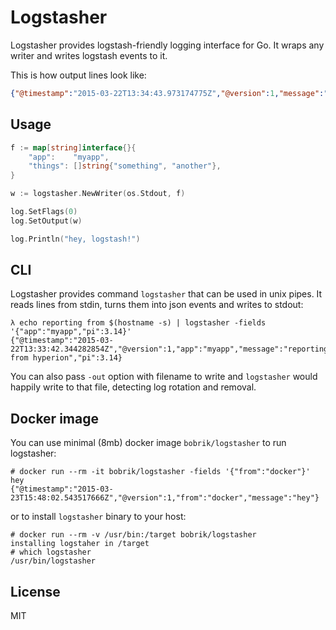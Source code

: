 # Logstasher

Logstasher provides logstash-friendly logging interface for Go.
It wraps any writer and writes logstash events to it.

This is how output lines look like:

```json
{"@timestamp":"2015-03-22T13:34:43.973174775Z","@version":1,"message":"hello","shards":[1,2,3],"tags":["wow","such"]}
```

## Usage

```go
f := map[string]interface{}{
    "app":    "myapp",
    "things": []string{"something", "another"},
}

w := logstasher.NewWriter(os.Stdout, f)

log.SetFlags(0)
log.SetOutput(w)

log.Println("hey, logstash!")
```

## CLI

Logstasher provides command `logstasher` that can be used in unix pipes.
It reads lines from stdin, turns them into json events and writes to stdout:

```
λ echo reporting from $(hostname -s) | logstasher -fields '{"app":"myapp","pi":3.14}'
{"@timestamp":"2015-03-22T13:33:42.344282854Z","@version":1,"app":"myapp","message":"reporting from hyperion","pi":3.14}
```


You can also pass `-out` option with filename to write and `logstasher` would
happily write to that file, detecting log rotation and removal.

## Docker image

You can use minimal (8mb) docker image `bobrik/logstasher` to run logstasher:

```
# docker run --rm -it bobrik/logstasher -fields '{"from":"docker"}'
hey
{"@timestamp":"2015-03-23T15:48:02.543517666Z","@version":1,"from":"docker","message":"hey"}
```

or to install `logstasher` binary to your host:

```
# docker run --rm -v /usr/bin:/target bobrik/logstasher
installing logstaher in /target
# which logstasher
/usr/bin/logstasher
```

## License

MIT
